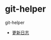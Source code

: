 # git-helper
git-helper

* [更新日志](https://github.com/xieyipeng/git-helper/blob/main/change-log.txt)

